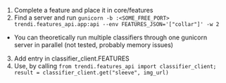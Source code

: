 1. Complete a feature and place it in core/features
2. Find a server and run `gunicorn -b :<SOME_FREE_PORT> trendi.features_api.app:api --env FEATURES_JSON='["collar"]' -w 2`
  - You can theoretically run multiple classifiers through one gunicorn server in parallel (not tested, probably memory issues)
3. Add entry in classifier_client.FEATURES
4. Use, by calling `from trendi.features_api import classifier_client; result = classifier_client.get("sleeve", img_url)`

